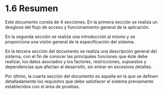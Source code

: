 # 1.6	Resumen

Este documento consta de 4 secciones. En la primera sección se realiza un desglose del flujo de acceso y funcionamiento general de la aplicación.

En la segunda sección se realiza una introducción al mismo y se proporciona una visión general de la especificación del sistema.



En la tercera sección del documento se realiza una descripción general del sistema, con el fin de conocer las principales funciones que éste debe realizar, los datos asociados y los factores, restricciones, supuestos y dependencias que afectan al desarrollo, sin entrar en excesivos detalles.



Por último, la cuarta sección del documento es aquella en la que se definen detalladamente los requisitos que debe satisfacer el sistema previamente establecidos con el área de pruebas.

